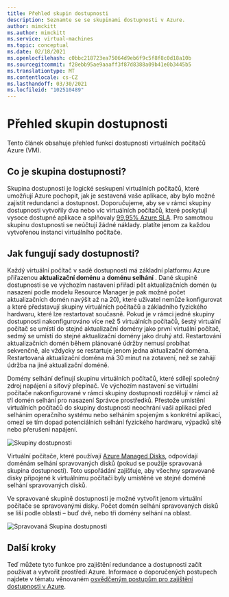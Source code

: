 ```yaml
---
title: Přehled skupin dostupnosti
description: Seznamte se se skupinami dostupnosti v Azure.
author: mimckitt
ms.author: mimckitt
ms.service: virtual-machines
ms.topic: conceptual
ms.date: 02/18/2021
ms.openlocfilehash: c0bbc218723ea75064d9eb6f9c5f8f8c0d18a10b
ms.sourcegitcommit: f28ebb95ae9aaaff3f87d8388a09b41e0b3445b5
ms.translationtype: MT
ms.contentlocale: cs-CZ
ms.lasthandoff: 03/30/2021
ms.locfileid: "102510489"
---
```

# <a name="availability-sets-overview"></a>Přehled skupin dostupnosti

Tento článek obsahuje přehled funkcí dostupnosti virtuálních počítačů Azure (VM).

## <a name="what-is-an-availability-set"></a>Co je skupina dostupnosti? 

Skupina dostupnosti je logické seskupení virtuálních počítačů, které umožňují Azure pochopit, jak je sestavená vaše aplikace, aby bylo možné zajistit redundanci a dostupnost. Doporučujeme, aby se v rámci skupiny dostupnosti vytvořily dva nebo víc virtuálních počítačů, které poskytují vysoce dostupné aplikace a splňovaly [99,95% Azure SLA](https://azure.microsoft.com/support/legal/sla/virtual-machines/). Pro samotnou skupinu dostupnosti se neúčtují žádné náklady. platíte jenom za každou vytvořenou instanci virtuálního počítače.

## <a name="how-do-availability-sets-work"></a>Jak fungují sady dostupnosti?
Každý virtuální počítač v sadě dostupnosti má základní platformu Azure přiřazenou **aktualizační doménu** a **doménu selhání** . Dané skupině dostupnosti se ve výchozím nastavení přiřadí pět aktualizačních domén (u nasazení podle modelu Resource Manager je pak možné počet aktualizačních domén navýšit až na 20), které uživatel nemůže konfigurovat a které představují skupiny virtuálních počítačů a základního fyzického hardwaru, které lze restartovat současně. Pokud je v rámci jedné skupiny dostupnosti nakonfigurováno více než 5 virtuálních počítačů, šestý virtuální počítač se umístí do stejné aktualizační domény jako první virtuální počítač, sedmý se umístí do stejné aktualizační domény jako druhý atd. Restartování aktualizačních domén během plánované údržby nemusí probíhat sekvenčně, ale vždycky se restartuje jenom jedna aktualizační doména. Restartovaná aktualizační doména má 30 minut na zotavení, než se zahájí údržba na jiné aktualizační doméně.

Domény selhání definují skupinu virtuálních počítačů, které sdílejí společný zdroj napájení a síťový přepínač. Ve výchozím nastavení se virtuální počítače nakonfigurované v rámci skupiny dostupnosti rozdělují v rámci až tří domén selhání pro nasazení Správce prostředků. Přestože umístění virtuálních počítačů do skupiny dostupnosti neochrání vaši aplikaci před selháním operačního systému nebo selháním spojeným s konkrétní aplikací, omezí se tím dopad potenciálních selhání fyzického hardwaru, výpadků sítě nebo přerušení napájení.

![Skupiny dostupnosti](./media/virtual-machines-common-manage-availability/ud-fd-configuration.png)


Virtuální počítače, které používají [Azure Managed Disks](./faq-for-disks.md), odpovídají doménám selhání spravovaných disků (pokud se použije spravovaná skupina dostupnosti). Toto uspořádání zajišťuje, aby všechny spravované disky připojené k virtuálnímu počítači byly umístěné ve stejné doméně selhání spravovaných disků. 

Ve spravované skupině dostupnosti je možné vytvořit jenom virtuální počítače se spravovanými disky. Počet domén selhání spravovaných disků se liší podle oblasti – buď dvě, nebo tři domény selhání na oblast. 

![Spravovaná Skupina dostupnosti](./media/virtual-machines-common-manage-availability/md-fd-updated.png)

## <a name="next-steps"></a>Další kroky
Teď můžete tyto funkce pro zajištění redundance a dostupnosti začít používat a vytvořit prostředí Azure. Informace o doporučených postupech najdete v tématu věnovaném [osvědčeným postupům pro zajištění dostupnosti v Azure](/azure/architecture/checklist/resiliency-per-service).

